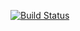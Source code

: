 [![Build Status](https://travis-ci.org/Taskukello/ratebeer-public.png)](https://travis-ci.org/Taskukello/ratebeer-public)